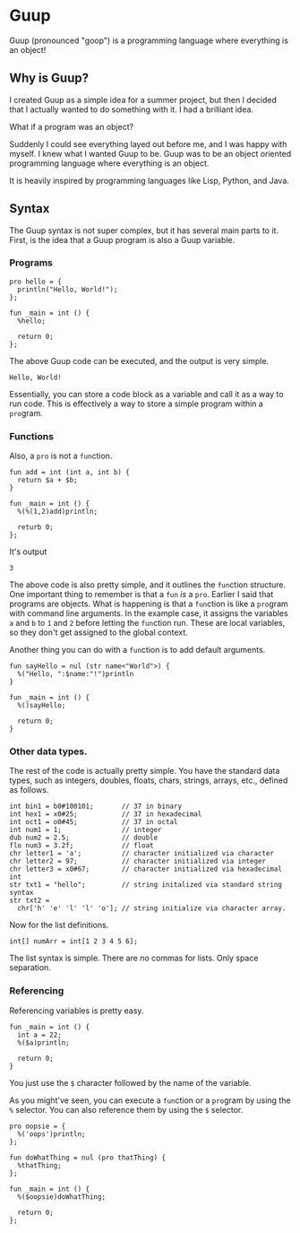 # Guup
Guup (pronounced "goop") is a programming language where everything is an object!

## Why is Guup?
I created Guup as a simple idea for a summer project, but then I decided that I actually wanted to do something with it. I had a brilliant idea.

What if a program was an object?

Suddenly I could see everything layed out before me, and I was happy with myself. I knew what I wanted Guup to be. Guup was to be an object oriented programming language where everything is an object. 

It is heavily inspired by programming languages like Lisp, Python, and Java. 

## Syntax
The Guup syntax is not super complex, but it has several main parts to it. First, is the idea that a Guup program is also a Guup variable.

### Programs

```
pro hello = {
  println("Hello, World!");
};

fun _main = int () {
  %hello;

  return 0;
};
```

The above Guup code can be executed, and the output is very simple.

```
Hello, World!
```

Essentially, you can store a code block as a variable and call it as a way to run code. This is effectively a way to store a simple program within a `pro`gram.

### Functions
Also, a `pro` is not a `fun`ction. 

```
fun add = int (int a, int b) {
  return $a + $b;
}

fun _main = int () {
  %(%(1,2)add)println;

  returb 0;
};
```

It's output

```
3
```

The above code is also pretty simple, and it outlines the `fun`ction structure. One important thing to remember is that a `fun` *is* a `pro`. Earlier I said that programs are objects. What is happening is that a `fun`ction is like a `pro`gram with command line arguments. In the example case, it assigns the variables `a` and `b` to `1` and `2` before letting the `fun`ction run. These are local variables, so they don't get assigned to the global context.

Another thing you can do with a `fun`ction is to add default arguments.

```
fun sayHello = nul (str name<"World">) {
  %("Hello, ":$name:"!")println
}

fun _main = int () {
  %()sayHello;

  return 0;
}
```

### Other data types.
The rest of the code is actually pretty simple. You have the standard data types, such as integers, doubles, floats, chars, strings, arrays, etc., defined as follows.

```
int bin1 = b0#100101;       // 37 in binary
int hex1 = x0#25;           // 37 in hexadecimal
int oct1 = o0#45;           // 37 in octal
int num1 = 1;               // integer
dub num2 = 2.5;             // double
flo num3 = 3.2f;            // float
chr letter1 = 'a';          // character initialized via character
chr letter2 = 97;           // character initialized via integer
chr letter3 = x0#67;        // character initialized via hexadecimal int
str txt1 = "hello";         // string initalized via standard string syntax
str txt2 =
  chr['h' 'e' 'l' 'l' 'o']; // string initialize via character array.
```

Now for the list definitions.

```
int[] numArr = int[1 2 3 4 5 6];
```

The list syntax is simple. There are no commas for lists. Only space separation.

### Referencing
Referencing variables is pretty easy.

```
fun _main = int () {
  int a = 22;
  %($a)println;
  
  return 0;
}
```

You just use the `$` character followed by the name of the variable.

As you might've seen, you can execute a `fun`ction or a `pro`gram by using the `%` selector. You can also reference them by using the `$` selector.

```
pro oopsie = {
  %('oops')println;
};

fun doWhatThing = nul (pro thatThing) {
  %thatThing;
};

fun _main = int () {
  %($oopsie)doWhatThing;

  return 0;
};
```
